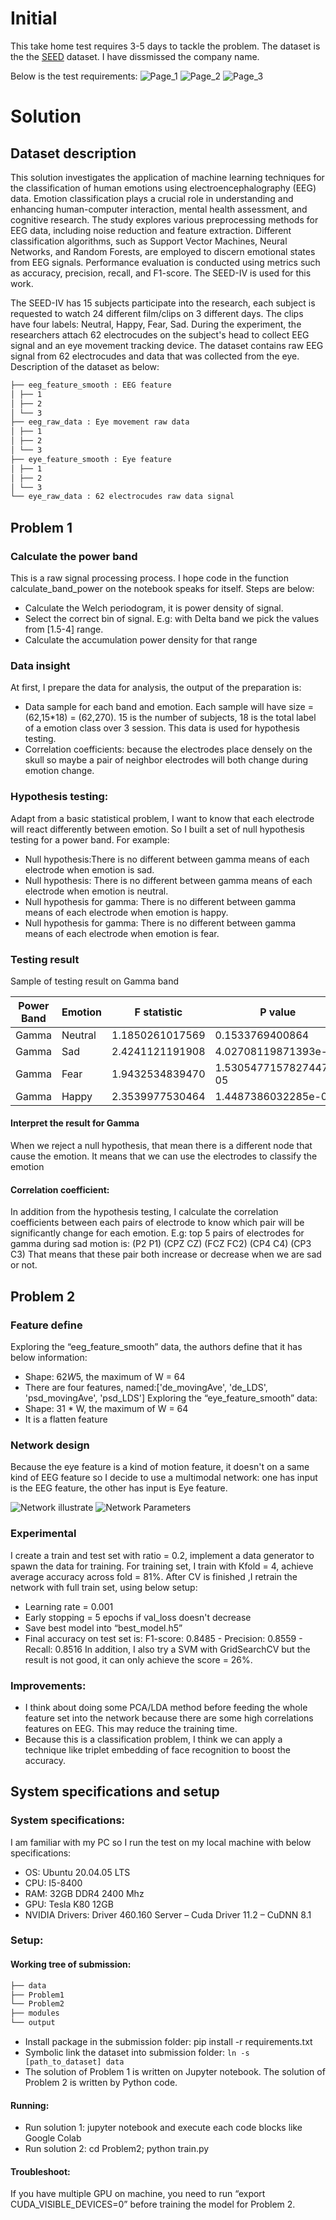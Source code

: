 # Initial
This take home test requires 3-5 days to tackle the problem. The dataset is the the [SEED](https://www.kaggle.com/datasets/phhasian0710/seed-iv?resource=download) dataset. I have dissmissed the company name.

Below is the test requirements:
![Page_1](https://github.com/truongpl/hometest/raw/main/assets/HT0_P1.png)
![Page_2](https://github.com/truongpl/hometest/raw/main/assets/HT0_P2.png)
![Page_3](https://github.com/truongpl/hometest/raw/main/assets/HT0_P3.png)

# Solution
## Dataset description
This solution investigates the application of machine learning techniques for the classification of human emotions using electroencephalography (EEG) data. Emotion classification plays a crucial role in understanding and enhancing human-computer interaction, mental health assessment, and cognitive research. The study explores various preprocessing methods for EEG data, including noise reduction and feature extraction. Different classification algorithms, such as Support Vector Machines, Neural Networks, and Random Forests, are employed to discern emotional states from EEG signals. Performance evaluation is conducted using metrics such as accuracy, precision, recall, and F1-score. The SEED-IV is used for this work.

The SEED-IV has 15 subjects participate into the research, each subject is requested to watch 24 different film/clips on 3 different days. The clips have four labels: Neutral, Happy, Fear, Sad. During the experiment, the researchers attach 62 electrocudes on the subject's head to collect EEG signal and an eye movement tracking device. The dataset contains raw EEG signal from 62 electrocudes and data that was collected from the eye. Description of the dataset as below:

````bash
├── eeg_feature_smooth : EEG feature
│ ├── 1
│ ├── 2
│ └── 3
├── eeg_raw_data : Eye movement raw data
│ ├── 1
│ ├── 2
│ └── 3
├── eye_feature_smooth : Eye feature
│ ├── 1
│ ├── 2
│ └── 3
└── eye_raw_data : 62 electrocudes raw data signal
````

## Problem 1
### Calculate the power band
This is a raw signal processing process. I hope code in the function calculate_band_power on the
notebook speaks for itself. Steps are below:
- Calculate the Welch periodogram, it is power density of signal.
- Select the correct bin of signal. E.g: with Delta band we pick the values from [1.5-4] range.
- Calculate the accumulation power density for that range

### Data insight
At first, I prepare the data for analysis, the output of the preparation is:
- Data sample for each band and emotion. Each sample will have size = (62,15*18) = (62,270). 15
is the number of subjects, 18 is the total label of a emotion class over 3 session. This data is used for
hypothesis testing.
- Correlation coefficients: because the electrodes place densely on the skull so maybe a pair of
neighbor electrodes will both change during emotion change.

### Hypothesis testing:
Adapt from a basic statistical problem, I want to know that each electrode will react differently
between emotion. So I built a set of null hypothesis testing for a power band. For example:

- Null hypothesis:There is no different between gamma means of each electrode when emotion is
sad.
- Null hypothesis: There is no different between gamma means of each electrode when emotion is
neutral.
- Null hypothesis for gamma: There is no different between gamma means of each electrode when
emotion is happy.
- Null hypothesis for gamma: There is no different between gamma means of each electrode when
emotion is fear.


### Testing result

Sample of testing result on Gamma band

| Power Band   | Emotion | F statistic      | P value                | Reject |
|--------------|---------|------------------|------------------------|--------|
| Gamma        | Neutral | 1.1850261017569  | 0.1533769400864        | No     |
| Gamma        | Sad     | 2.4241121191908  | 4.02708119871393e-09   | Yes    |
| Gamma        | Fear    | 1.9432534839470  | 1.5305477157827447e-05 | Yes    |
| Gamma        | Happy   | 2.3539977530464  | 1.4487386032285e-08    | Yes    |

#### Interpret the result for Gamma
When we reject a null hypothesis, that mean there is a different node that cause the emotion. It means that we can use the electrodes to classify the emotion


#### Correlation coefficient:
In addition from the hypothesis testing, I calculate the correlation coefficients between each pairs of electrode to know which pair will be significantly change for each emotion. E.g: top 5 pairs of electrodes for gamma during sad motion is:
(P2 P1) (CPZ CZ) (FCZ FC2) (CP4 C4) (CP3 C3)
That means that these pair both increase or decrease when we are sad or not.

## Problem 2
### Feature define
Exploring the “eeg_feature_smooth” data, the authors define that it has below information:
- Shape: 62*W*5, the maximum of W = 64
- There are four features, named:['de_movingAve', 'de_LDS', 'psd_movingAve', 'psd_LDS']
Exploring the “eye_feature_smooth” data:
- Shape: 31 * W, the maximum of W = 64
- It is a flatten feature

### Network design
Because the eye feature is a kind of motion feature, it doesn't on a same kind of EEG feature so I
decide to use a multimodal network: one has input is the EEG feature, the other has input is Eye
feature.

![Network illustrate](https://github.com/truongpl/hometest/blob/main/assets/HT0_ND0.png)
![Network Parameters](https://github.com/truongpl/hometest/blob/main/assets/HT0_ND1.png)

### Experimental
I create a train and test set with ratio = 0.2, implement a data generator to spawn the data for
training. For training set, I train with Kfold = 4, achieve average accuracy across fold = 81%. After
CV is finished ,I retrain the network with full train set, using below setup:
- Learning rate = 0.001
- Early stopping = 5 epochs if val_loss doesn't decrease
- Save best model into “best_model.h5”
- Final accuracy on test set is: F1-score: 0.8485 - Precision: 0.8559 - Recall: 0.8516
In addition, I also try a SVM with GridSearchCV but the result is not good, it can only achieve the
score = 26%.
### Improvements:
- I think about doing some PCA/LDA method before feeding the whole feature set into the network
because there are some high correlations features on EEG. This may reduce the training time.
- Because this is a classification problem, I think we can apply a technique like triplet embedding of
face recognition to boost the accuracy.


## System specifications and setup
### System specifications:
I am familiar with my PC so I run the test on my local machine with below specifications:
- OS: Ubuntu 20.04.05 LTS
- CPU: I5-8400
- RAM: 32GB DDR4 2400 Mhz
- GPU: Tesla K80 12GB
- NVIDIA Drivers: Driver 460.160 Server – Cuda Driver 11.2 – CuDNN 8.1
### Setup:
#### Working tree of submission:

````bash
├── data
├── Problem1
└── Problem2
├── modules
└── output
```` 


- Install package in the submission folder: pip install -r requirements.txt
- Symbolic link the dataset into submission folder: `ln -s [path_to_dataset] data`
- The solution of Problem 1 is written on Jupyter notebook. The solution of Problem 2 is written by Python code.
#### Running:
- Run solution 1: jupyter notebook and execute each code blocks like Google Colab
- Run solution 2: cd Problem2; python train.py

#### Troubleshoot:
If you have multiple GPU on machine, you need to run “export CUDA_VISIBLE_DEVICES=0” before training the model for Problem 2.
